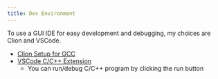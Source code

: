 ```yaml
---
title: Dev Environment
---
```


To use a GUI IDE for easy development and debugging, my choices are Clion and VSCode.

- [Clion Setup for GCC](../../LearnTools/developer/IDE-Editor/Clion)
- [VSCode C/C++ Extension](https://marketplace.visualstudio.com/items?itemName=ms-vscode.cpptools)
  - You can run/debug C/C++ program by clicking the run button


